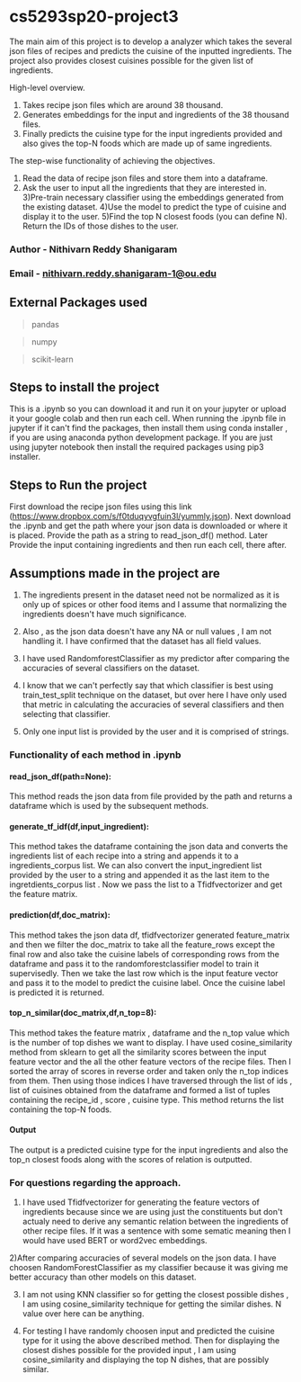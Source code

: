 # cs5293sp20-project3

The main aim of this project is to develop a analyzer which takes the several json files of recipes and predicts the cuisine of the inputted ingredients. The project also provides closest cuisines possible for the given list of ingredients.

High-level overview.
1) Takes recipe json files which are around 38 thousand.
2) Generates embeddings for the input and ingredients of the 38 thousand files.
3) Finally predicts the cuisine type for the input ingredients provided and also gives the top-N foods which are made up of same ingredients.

The step-wise functionality of achieving the objectives.
1) Read the data of recipe json files and store them into a dataframe.
2) Ask the user to input all the ingredients that they are interested in.
3)Pre-train necessary classifier using the embeddings generated from the existing dataset.
4)Use the model to predict the type of cuisine and display it to the user.
5)Find the top N closest foods (you can define N). Return the IDs of those dishes to the user.

### Author - Nithivarn Reddy Shanigaram 

### Email - nithivarn.reddy.shanigaram-1@ou.edu

## External Packages used 

> pandas

> numpy

> scikit-learn


## Steps to install the project

This is a .ipynb so you can download it and run it on your jupyter or upload it your google colab and then run each cell.
When running the .ipynb file in jupyter if it can't find the packages, then install them using conda installer , if you are using anaconda python development package.
If you are just using jupyter notebook then install the required packages using pip3 installer.

## Steps to Run the project
First download the recipe json files using this link (https://www.dropbox.com/s/f0tduqyvgfuin3l/yummly.json).
Next download the .ipynb and get the path where your json data is downloaded or where it is placed.
Provide the path as a string to read_json_df() method.
Later Provide the input containing ingredients and then run each cell, there after.

## Assumptions made in the project are

1) The ingredients present in the dataset need not be normalized as it is only up of spices or other food items and I assume that normalizing the ingredients doesn't have much significance.

2) Also , as the json data doesn't have any NA or null values , I am not handling it. I have confirmed that the dataset has all field values. 

3) I have used RandomforestClassifier as my predictor after comparing the accuracies of several classifiers on the dataset.

4) I know that we can't perfectly say that which classifier is best using train_test_split technique on the dataset, but over here I have only used that metric in calculating the accuracies of several classifiers and then selecting that classifier.

5) Only one input list is provided by the user and it is comprised of strings.

### Functionality of each method in .ipynb

#### read_json_df(path=None):
This method reads the json data from file provided by the path and returns a dataframe which is used by the subsequent methods.
    
#### generate_tf_idf(df,input_ingredient):
This method takes the dataframe containing the json data and converts the ingredients list of each recipe into a string and appends it to a ingredients_corpus list. We can also convert the input_ingredient list provided by the user to a string and appended it as the last item to the ingretdients_corpus list . Now we pass the list to a Tfidfvectorizer and get the feature matrix.

#### prediction(df,doc_matrix):
This method takes the json data df, tfidfvectorizer generated feature_matrix and then we filter the doc_matrix to take all the feature_rows except the final row and also take the cuisine labels of corresponding rows from the dataframe and pass it to the randomforestclassifier model to train it supervisedly. Then we take the last row which is the input feature vector and pass it to the model to predict the cuisine label. Once the cuisine label is predicted it is returned.

#### top_n_similar(doc_matrix,df,n_top=8):
This method takes the feature matrix , dataframe and the n_top value which is the number of top dishes we want to display.
I have used cosine_similarity method from sklearn to get all the similarity scores between the input feature vector and the all the other feature vectors of the recipe files. Then I sorted the array of scores in reverse order and taken only the n_top indices from them. Then using those indices I have traversed through the list of ids , list of cuisines obtained from the dataframe and formed a list of tuples containing the recipe_id , score , cuisine type. This method returns the list containing the top-N foods.

#### Output

The output is a predicted cuisine type for the input ingredients and also the top_n closest foods along with the scores of relation is outputted.

### For questions regarding the approach.

1) I have used Tfidfvectorizer for generating the feature vectors of ingredients because since we are using just the constituents but don't actualy need to derive any semantic relation between the ingredients of other recipe files.
If it was a sentence with some sematic meaning then I would have used BERT or word2vec embeddings.

2)After comparing accuracies of several models on the json data. I have choosen RandomForestClassifier as my classifier because it was giving me better accuracy than other models on this dataset.

3) I am not using KNN classifier so for getting the closest possible dishes , I am using cosine_similarity technique  for getting the similar dishes. N value over here can be anything.

4) For testing I have randomly choosen input and predicted the cuisine type for it using the above described method.
Then for displaying the closest dishes possible for the provided input , I am using cosine_similarity and displaying the top N dishes, that are possibly similar.
